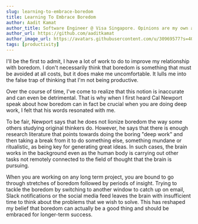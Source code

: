 ```yaml
---
slug: learning-to-embrace-boredom
title: Learning To Embrace Boredom
author: Aadit Kamat
author_title: Software Engineer @ Visa Singapore. Opinions are my own and not the views of my employer.
author_url: https://github.com/aaditkamat
author_image_url: https://avatars.githubusercontent.com/u/30969577?s=400&u=9558fc3557d79c88a7080034fe8c22654aca2e4d&v=4
tags: [productivity]
---
```


I'll be the first to admit, I have a lot of work to do to improve my relationship with boredom. I don't necessarily think that boredom is something that must be avoided at all costs, but it does make me uncomfortable. It lulls me into the false trap of thinking that I'm not being productive.

Over the course of time, I've come to realize that this notion is inaccurate and can even be detrimental. That is why when I first heard Cal Newport speak about how boredom can in fact be crucial when you are doing deep work, I felt that his words resonated with me. 

To be fair, Newport says that he does not lionize boredom the way some others studying original thinkers do. However, he says that there is enough research literature that points towards doing the boring "deep work" and then taking a break from it to do something else, something mundane or ritualistic, as being key for generating great ideas. In such cases, the brain works in the background even as the human body is carrying out other tasks not remotely connected to the field of thought that the brain is pursuing.

When you are working on any long term project, you are bound to go through stretches of boredom followed by periods of insight. Trying to tackle the boredom by switching to another window to catch up on email, Slack notifications or the social media feed leaves the brain with insufficient time to think about the problems that we wish to solve. This has reshaped my belief that boredom can actually be a good thing and should be embraced for longer-term success.

